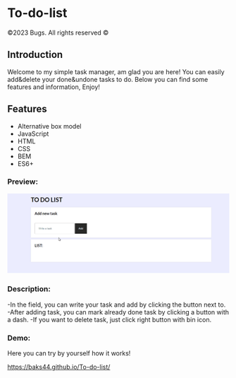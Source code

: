 ﻿# To-do-list
©2023 Bugs. All rights reserved ©

## Introduction
Welcome to my simple task manager, am glad you are here! You can easily add&delete your done&undone tasks to do. Below you can find some features and information, Enjoy!

## Features
- Alternative box model
- JavaScript
- HTML
- CSS
- BEM
- ES6+

### Preview:

![To-do-list](https://github.com/Baks44/To-do-list/blob/eb7ca4bac57b85d8e4c0ab8153ce87c66a156174/images/preview%20to%20do%20list.gif?raw=true)

### Description:
-In the field, you can write your task and add by clicking the button next to.
-After adding task, you can mark already done task by clicking a button with a dash.
-If you want to delete task, just click right button with bin icon.

### Demo:
Here you can try by yourself how it works!

https://baks44.github.io/To-do-list/
